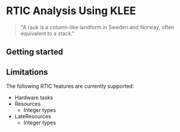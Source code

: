 # RTIC Analysis Using KLEE 
> "A rauk is a column-like landform in Sweden and Norway, often equivalent to a stack."

## Getting started

## Limitations
The following RTIC features are currently supported:
* Hardware tasks
* Resources
    * Integer types
* LateResources
    * Integer types


